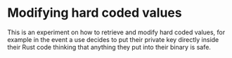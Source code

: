 # Modifying hard coded values

This is an experiment on how to retrieve and modify hard coded values, for example in the event a use decides to put their private key directly inside their Rust code thinking that anything they put into their binary is safe.
